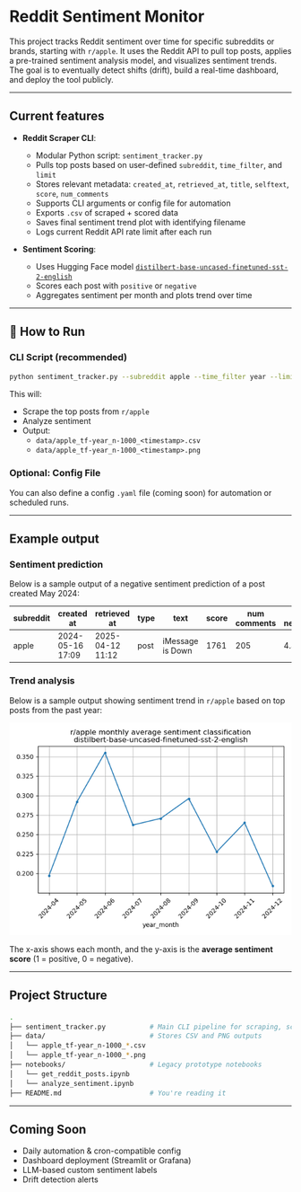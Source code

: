 # Reddit Sentiment Monitor

This project tracks Reddit sentiment over time for specific subreddits or brands, starting with `r/apple`. It uses the Reddit API to pull top posts, applies a pre-trained sentiment analysis model, and visualizes sentiment trends. The goal is to eventually detect shifts (drift), build a real-time dashboard, and deploy the tool publicly.

---

## Current features 

- **Reddit Scraper CLI**:
  - Modular Python script: `sentiment_tracker.py`
  - Pulls top posts based on user-defined `subreddit`, `time_filter`, and `limit`
  - Stores relevant metadata: `created_at`, `retrieved_at`, `title`, `selftext`, `score`, `num_comments`
  - Supports CLI arguments or config file for automation
  - Exports `.csv` of scraped + scored data
  - Saves final sentiment trend plot with identifying filename
  - Logs current Reddit API rate limit after each run

- **Sentiment Scoring**:
  - Uses Hugging Face model [`distilbert-base-uncased-finetuned-sst-2-english`](https://huggingface.co/distilbert-base-uncased-finetuned-sst-2-english)
  - Scores each post with `positive` or `negative`
  - Aggregates sentiment per month and plots trend over time

---

## 🧪 How to Run

### CLI Script (recommended)
```bash
python sentiment_tracker.py --subreddit apple --time_filter year --limit 1000
```

This will:
- Scrape the top posts from `r/apple`
- Analyze sentiment
- Output:
  - `data/apple_tf-year_n-1000_<timestamp>.csv`
  - `data/apple_tf-year_n-1000_<timestamp>.png`

### Optional: Config File
You can also define a config `.yaml` file (coming soon) for automation or scheduled runs.

---

## Example output

### Sentiment prediction

Below is a sample output of a negative sentiment prediction of a post created May 2024:

| subreddit | created<br>at      | retrieved<br>at     | type | text               | score | num<br>comments | logit<br>negative | logit<br>positive | predicted<br>sentiment | predicted<br>label |
|-----------|--------------------|----------------------|------|--------------------|--------|------------------|--------------------|--------------------|-------------------------|---------------------|
| apple     | 2024-05-16 17:09   | 2025-04-12 11:12     | post | iMessage is Down   | 1761   | 205              | 4.49               | -3.69              | 0                       | negative            |

### Trend analysis

Below is a sample output showing sentiment trend in `r/apple` based on top posts from the past year:

![Sentiment trend chart for r/apple](data/apple_tf-year_n-1000_2025-04-12.png)

The x-axis shows each month, and the y-axis is the **average sentiment score** (1 = positive, 0 = negative).

---

## Project Structure

```bash
.
├── sentiment_tracker.py           # Main CLI pipeline for scraping, scoring, and plotting
├── data/                          # Stores CSV and PNG outputs
│   └── apple_tf-year_n-1000_*.csv
│   └── apple_tf-year_n-1000_*.png
├── notebooks/                     # Legacy prototype notebooks
│   └── get_reddit_posts.ipynb     
│   └── analyze_sentiment.ipynb
├── README.md                      # You're reading it
```

---

## Coming Soon
- Daily automation & cron-compatible config
- Dashboard deployment (Streamlit or Grafana)
- LLM-based custom sentiment labels
- Drift detection alerts
